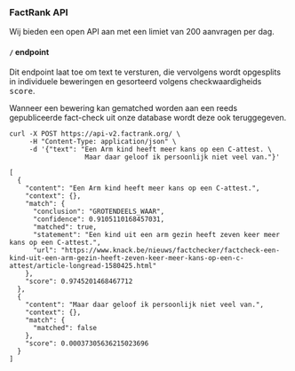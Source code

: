 ### FactRank API

Wij bieden een open API aan met een limiet van 200 aanvragen per dag.

#### `/` endpoint

Dit endpoint laat toe om text te versturen, die vervolgens wordt opgesplits in individuele beweringen en gesorteerd volgens checkwaardigheids <kbd>score</kbd>. 

Wanneer een bewering kan gematched worden aan een reeds gepubliceerde fact-check uit onze database wordt deze ook teruggegeven.

<div v-highlight >
<pre class="language-bash"><code>curl -X POST https://api-v2.factrank.org/ \
	 -H "Content-Type: application/json" \
	 -d '{"text": "Een Arm kind heeft meer kans op een C-attest. \
                   Maar daar geloof ik persoonlijk niet veel van."}'
</code></pre>
<pre class="language-javascript"><code>[
  {
    "content": "Een Arm kind heeft meer kans op een C-attest.",
    "context": {},
    "match": {
      "conclusion": "GROTENDEELS_WAAR",
      "confidence": 0.9105110168457031,
      "matched": true,
      "statement": "Een kind uit een arm gezin heeft zeven keer meer kans op een C-attest.",
      "url": "https://www.knack.be/nieuws/factchecker/factcheck-een-kind-uit-een-arm-gezin-heeft-zeven-keer-meer-kans-op-een-c-attest/article-longread-1580425.html"
    },
    "score": 0.9745201468467712
  },
  {
    "content": "Maar daar geloof ik persoonlijk niet veel van.",
    "context": {},
    "match": {
      "matched": false
    },
    "score": 0.00037305636215023696
  }
]</code></pre>
</div>


